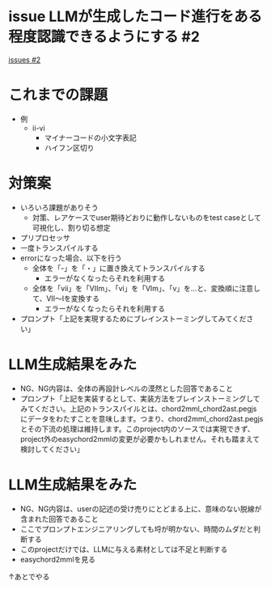 # issue LLMが生成したコード進行をある程度認識できるようにする #2
[issues #2](https://github.com/cat2151/chord2mml/issues/2)

# これまでの課題
- 例
  - ii-vi
    - マイナーコードの小文字表記
    - ハイフン区切り

# 対策案
- いろいろ課題がありそう
  - 対策、レアケースでuser期待どおりに動作しないものをtest caseとして可視化し、割り切る想定
- プリプロセッサ
 - 一度トランスパイルする
 - errorになった場合、以下を行う
   - 全体を「-」を「・」に置き換えてトランスパイルする
     - エラーがなくなったらそれを利用する
   - 全体を「vii」を「VIIm」、「vi」を「VIm」、「v」を...と、変換順に注意して、VII～Iを変換する
     - エラーがなくなったらそれを利用する
- プロンプト「上記を実現するためにブレインストーミングしてみてください」

# LLM生成結果をみた
- NG、NG内容は、全体の再設計レベルの漠然とした回答であること
- プロンプト「上記を実装するとして、実装方法をブレインストーミングしてみてください。上記のトランスパイルとは、chord2mml_chord2ast.pegjsにデータをわたすことを意味します。つまり、chord2mml_chord2ast.pegjsとその下流の処理は維持します。このproject内のソースでは実現できず、project外のeasychord2mmlの変更が必要かもしれません。それも踏まえて検討してください」

# LLM生成結果をみた
- NG、NG内容は、userの記述の受け売りにとどまる上に、意味のない脱線が含まれた回答であること
- ここでプロンプトエンジニアリングしても埒が明かない、時間のムダだと判断する
- このprojectだけでは、LLMに与える素材としては不足と判断する
- easychord2mmlを見る

↑あとでやる
